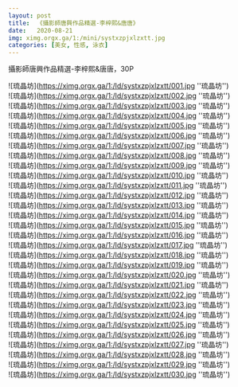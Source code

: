 ```yaml
---
layout: post
title:  《攝影師唐興作品精選-李梓熙&唐唐》
date:   2020-08-21
img: ximg.orgx.ga/1:/mini/systxzpjxlzxtt.jpg
categories: [美女, 性感, 泳衣]
---
```


攝影師唐興作品精選-李梓熙&唐唐，30P

![琉晶坊](https://ximg.orgx.ga/1:/ld/systxzpjxlzxtt/001.jpg ''琉晶坊'') <br>
![琉晶坊](https://ximg.orgx.ga/1:/ld/systxzpjxlzxtt/002.jpg ''琉晶坊'') <br>
![琉晶坊](https://ximg.orgx.ga/1:/ld/systxzpjxlzxtt/003.jpg ''琉晶坊'') <br>
![琉晶坊](https://ximg.orgx.ga/1:/ld/systxzpjxlzxtt/004.jpg ''琉晶坊'') <br>
![琉晶坊](https://ximg.orgx.ga/1:/ld/systxzpjxlzxtt/005.jpg ''琉晶坊'') <br>
![琉晶坊](https://ximg.orgx.ga/1:/ld/systxzpjxlzxtt/006.jpg ''琉晶坊'') <br>
![琉晶坊](https://ximg.orgx.ga/1:/ld/systxzpjxlzxtt/007.jpg ''琉晶坊'') <br>
![琉晶坊](https://ximg.orgx.ga/1:/ld/systxzpjxlzxtt/008.jpg ''琉晶坊'') <br>
![琉晶坊](https://ximg.orgx.ga/1:/ld/systxzpjxlzxtt/009.jpg ''琉晶坊'') <br>
![琉晶坊](https://ximg.orgx.ga/1:/ld/systxzpjxlzxtt/010.jpg ''琉晶坊'') <br>
![琉晶坊](https://ximg.orgx.ga/1:/ld/systxzpjxlzxtt/011.jpg ''琉晶坊'') <br>
![琉晶坊](https://ximg.orgx.ga/1:/ld/systxzpjxlzxtt/012.jpg ''琉晶坊'') <br>
![琉晶坊](https://ximg.orgx.ga/1:/ld/systxzpjxlzxtt/013.jpg ''琉晶坊'') <br>
![琉晶坊](https://ximg.orgx.ga/1:/ld/systxzpjxlzxtt/014.jpg ''琉晶坊'') <br>
![琉晶坊](https://ximg.orgx.ga/1:/ld/systxzpjxlzxtt/015.jpg ''琉晶坊'') <br>
![琉晶坊](https://ximg.orgx.ga/1:/ld/systxzpjxlzxtt/016.jpg ''琉晶坊'') <br>
![琉晶坊](https://ximg.orgx.ga/1:/ld/systxzpjxlzxtt/017.jpg ''琉晶坊'') <br>
![琉晶坊](https://ximg.orgx.ga/1:/ld/systxzpjxlzxtt/018.jpg ''琉晶坊'') <br>
![琉晶坊](https://ximg.orgx.ga/1:/ld/systxzpjxlzxtt/019.jpg ''琉晶坊'') <br>
![琉晶坊](https://ximg.orgx.ga/1:/ld/systxzpjxlzxtt/020.jpg ''琉晶坊'') <br>
![琉晶坊](https://ximg.orgx.ga/1:/ld/systxzpjxlzxtt/021.jpg ''琉晶坊'') <br>
![琉晶坊](https://ximg.orgx.ga/1:/ld/systxzpjxlzxtt/022.jpg ''琉晶坊'') <br>
![琉晶坊](https://ximg.orgx.ga/1:/ld/systxzpjxlzxtt/023.jpg ''琉晶坊'') <br>
![琉晶坊](https://ximg.orgx.ga/1:/ld/systxzpjxlzxtt/024.jpg ''琉晶坊'') <br>
![琉晶坊](https://ximg.orgx.ga/1:/ld/systxzpjxlzxtt/025.jpg ''琉晶坊'') <br>
![琉晶坊](https://ximg.orgx.ga/1:/ld/systxzpjxlzxtt/026.jpg ''琉晶坊'') <br>
![琉晶坊](https://ximg.orgx.ga/1:/ld/systxzpjxlzxtt/027.jpg ''琉晶坊'') <br>
![琉晶坊](https://ximg.orgx.ga/1:/ld/systxzpjxlzxtt/028.jpg ''琉晶坊'') <br>
![琉晶坊](https://ximg.orgx.ga/1:/ld/systxzpjxlzxtt/029.jpg ''琉晶坊'') <br>
![琉晶坊](https://ximg.orgx.ga/1:/ld/systxzpjxlzxtt/030.jpg ''琉晶坊'') <br>
